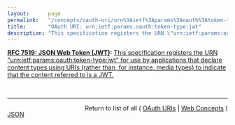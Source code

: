 ```yaml
---
layout:      page
permalink:   "/concepts/oauth-uri/urn%3Aietf%3Aparams%3Aoauth%3Atoken-type%3Ajwt"
title:       "OAuth URI: urn:ietf:params:oauth:token-type:jwt"
description: "This specification registers the URN \"urn:ietf:params:oauth:token-type:jwt\" for use by applications that declare content types using URIs (rather than, for instance, media types) to indicate that the content referred to is a JWT."
---
```


**[RFC 7519: JSON Web Token (JWT)](/specs/IETF/RFC/7519 "JSON Web Token (JWT) is a compact, URL-safe means of representing claims to be transferred between two parties. The claims in a JWT are encoded as a JSON object that is used as the payload of a JSON Web Signature (JWS) structure or as the plaintext of a JSON Web Encryption (JWE) structure, enabling the claims to be digitally signed or integrity protected with a Message Authentication Code (MAC) and/or encrypted."):** [This specification registers the URN "urn:ietf:params:oauth:token-type:jwt" for use by applications that declare content types using URIs (rather than, for instance, media types) to indicate that the content referred to is a JWT.](http://tools.ietf.org/html/rfc7519#section-9 "Read documentation for OAuth URI &#34;urn:ietf:params:oauth:token-type:jwt&#34;")

<br/>
<hr/>

<p style="float : left"><a href="./urn:ietf:params:oauth:token-type:jwt.json" title="JSON representing this particular Web Concept value">JSON</a></p>
<p style="text-align: right">Return to list of all ( <a href="../oauth-uris">OAuth URIs</a> | <a href="../">Web Concepts</a> )</p>
